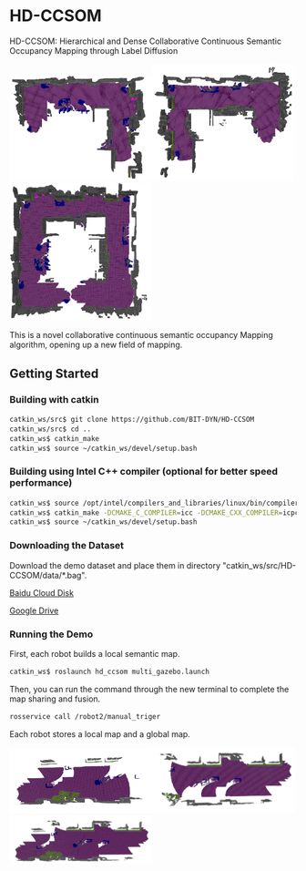 # HD-CCSOM
HD-CCSOM: Hierarchical and Dense Collaborative Continuous Semantic Occupancy Mapping through Label Diffusion

<img src="https://github.com/BIT-DYN/HD-CCSOM/blob/master/image/robot1.png" width="250"><img src="https://github.com/BIT-DYN/HD-CCSOM/blob/master/image/robot2.png" width="250"><img src="https://github.com/BIT-DYN/HD-CCSOM/blob/master/image/robot12.png" width="250">

This is a novel collaborative continuous semantic occupancy Mapping  algorithm, opening up a new field of mapping.

## Getting Started

### Building with catkin

```bash
catkin_ws/src$ git clone https://github.com/BIT-DYN/HD-CCSOM
catkin_ws/src$ cd ..
catkin_ws$ catkin_make
catkin_ws$ source ~/catkin_ws/devel/setup.bash
```

### Building using Intel C++ compiler (optional for better speed performance)
```bash
catkin_ws$ source /opt/intel/compilers_and_libraries/linux/bin/compilervars.sh intel64
catkin_ws$ catkin_make -DCMAKE_C_COMPILER=icc -DCMAKE_CXX_COMPILER=icpc
catkin_ws$ source ~/catkin_ws/devel/setup.bash
```

### Downloading the Dataset

Download the demo dataset and place them in directory  "catkin_ws/src/HD-CCSOM/data/*.bag".

[Baidu Cloud Disk](https://pan.baidu.com/s/1MNne-sYKJ7nwjxB0PjZiTg?pwd=a6bx )

[Google Drive](https://drive.google.com/drive/folders/1QqWbfXb1OFcQoGQFMKcS6NNP_UApdNt5?usp=sharing) 

### Running the Demo
First, each robot builds a local semantic map.

```bash
catkin_ws$ roslaunch hd_ccsom multi_gazebo.launch
```

Then, you can run the command through the new terminal to complete the map sharing and fusion.


```bash
rosservice call /robot2/manual_triger
```

Each robot stores a local map and a global map.

<img src="https://github.com/BIT-DYN/HD-CCSOM/blob/master/image/dyn7_1.png" width="250"><img src="https://github.com/BIT-DYN/HD-CCSOM/blob/master/image/dyn7_2.png" width="250"><img src="https://github.com/BIT-DYN/HD-CCSOM/blob/master/image/dyn7_12.png" width="250">
